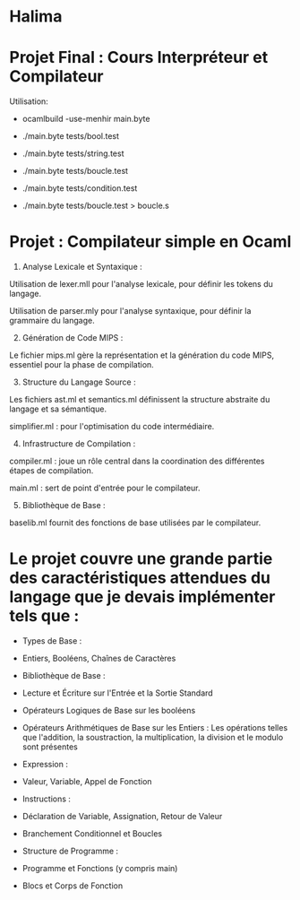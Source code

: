 # Halima

# Projet Final : Cours Interpréteur et Compilateur

Utilisation:


*  ocamlbuild -use-menhir main.byte 
* ./main.byte tests/bool.test
* ./main.byte tests/string.test
* ./main.byte tests/boucle.test
* ./main.byte tests/condition.test


* ./main.byte tests/boucle.test > boucle.s 

# Projet : Compilateur simple en Ocaml

1. Analyse Lexicale et Syntaxique :

Utilisation de lexer.mll pour l'analyse lexicale, pour définir les tokens du langage.

Utilisation de parser.mly pour l'analyse syntaxique, pour définir la grammaire du langage.

2. Génération de Code MIPS :

Le fichier mips.ml gère la représentation et la génération du code MIPS, essentiel pour la phase de compilation.

3. Structure du Langage Source :

Les fichiers ast.ml et semantics.ml définissent la structure abstraite du langage et sa sémantique.

simplifier.ml  : pour l'optimisation du code intermédiaire.

4. Infrastructure de Compilation :

compiler.ml  : joue un rôle central dans la coordination des différentes étapes de compilation.

main.ml : sert de point d'entrée pour le compilateur.

5. Bibliothèque de Base :

baselib.ml fournit des fonctions de base utilisées par le compilateur.


# Le projet couvre une grande partie des caractéristiques attendues du langage que je devais implémenter tels que :

- Types de Base :

* Entiers, Booléens, Chaînes de Caractères

- Bibliothèque de Base :

* Lecture et Écriture sur l'Entrée et la Sortie Standard

* Opérateurs Logiques de Base sur les booléens

* Opérateurs Arithmétiques de Base sur les Entiers : Les opérations telles que l'addition, la soustraction, la multiplication, la division et le modulo sont présentes

- Expression :

* Valeur, Variable, Appel de Fonction

- Instructions :

* Déclaration de Variable, Assignation, Retour de Valeur

* Branchement Conditionnel et Boucles

- Structure de Programme :

* Programme et Fonctions (y compris main)

- Blocs et Corps de Fonction 


